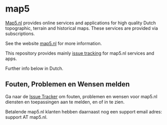 # map5

[Map5.nl](https://map5.nl) provides online services and applications
for high quality Dutch topographic, terrain and historical maps.
These services are provided via subscriptions.

See the website [map5.nl](https://map5.nl) for more information.

This repository provides mainly [issue tracking](https://github.com/map5nl/map5/issues)
for map5.nl services and apps.

Further info below in Dutch.

## Fouten, Problemen en Wensen melden

Ga naar de [Issue Tracker](https://github.com/map5nl/map5/issues) om fouten, problemen
en wensen voor map5.nl diensten en toepassingen aan te melden, en of in te zien.

Betalende map5.nl klanten hebben daarnaast 
nog een support email adres: support AT map5.nl.
